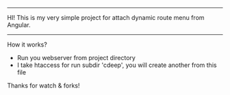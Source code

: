 *****************************************************************
HI! This is my very simple project for attach dynamic route menu from Angular.
*****************************************************************

How it works?
- Run you webserver from project directory
- I take htaccess for run subdir 'cdeep', you will create another from this file

Thanks for watch & forks!